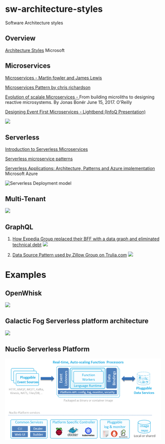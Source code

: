 # sw-architecture-styles
Software Architecture styles

## Overview

[Architecture Styles](https://docs.microsoft.com/en-us/azure/architecture/guide/architecture-styles/) Microsoft

## Microservices 

[Microservices - Martin fowler and James Lewis](https://martinfowler.com/articles/microservices.html)

[Microservices Pattern by chris richardson](https://microservices.io/)

[Evolution of scalale Microservices - ](https://www.oreilly.com/ideas/the-evolution-of-scalable-microservices)
From building microliths to designing reactive microsystems. By Jonas Bonér June 15, 2017. O'Reilly

[Designing Event First Microservices - Lightbend (InfoQ Presentation)](https://www.infoq.com/presentations/microservices-events-first-design) 

![](https://docs.microsoft.com/en-us/dotnet/standard/serverless-architecture/media/microservices-architecture.png)

## Serverless 

[Introduction to Serverless Microservices](https://www.jeremydaly.com/an-introduction-to-serverless-microservices/)

[Serverless microservice patterns](https://www.jeremydaly.com/serverless-microservice-patterns-for-aws/)

[Serverless Applications: Architecture, Patterns and Azure implementation](https://docs.microsoft.com/en-us/dotnet/standard/serverless-architecture/) Microsoft Azure

![Serverless Deployment model](https://docs.microsoft.com/en-us/dotnet/standard/serverless-architecture/media/serverless-monolith-migration.png)

## Multi-Tenant 

![](https://docs.microsoft.com/en-us/azure/sql-database/media/saas-tenancy-welcome-wingtip-tickets-app/three-tenancy-patterns.png)

## GraphQL 

1. [How Expedia Group replaced their BFF with a data graph and eliminated technical debt](https://blog.apollographql.com/what-i-learned-at-graphql-summit-f61d6fc6680a)
![](https://miro.medium.com/max/1400/0*tFMwtUDJ656B6Riq.png)

2. [Data Source Pattern used by Zillow Group on Trulia.com](https://blog.apollographql.com/what-i-learned-at-graphql-summit-f61d6fc6680a)
![](https://miro.medium.com/max/1400/1*tOS23fIarfV57vgCg0h3-A.png)

# Examples

## OpenWhisk
![](https://github.com/apache/incubator-openwhisk/raw/master/docs/images/OpenWhisk_flow_of_processing.png)

## Galactic Fog Serverless platform architecture

![](http://www.galacticfog.com/images/architecture.png)

## Nuclio Serverless Platform

![](https://github.com/nuclio/nuclio/raw/master/docs/assets/images/architecture.png)
